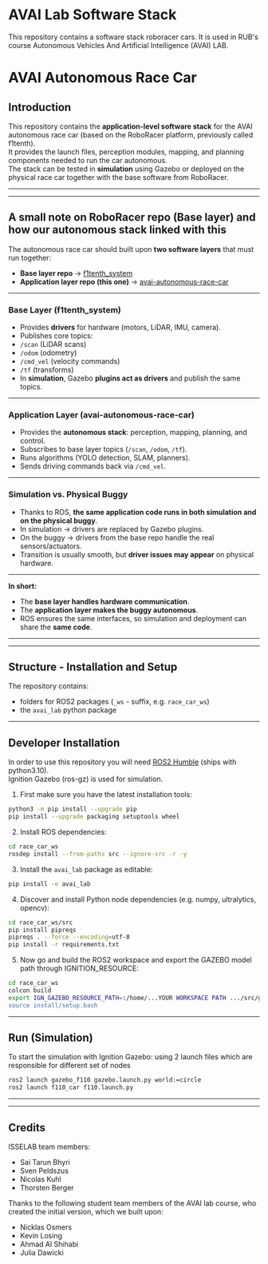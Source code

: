 # AVAI Lab Software Stack

This repository contains a software stack roboracer cars. It is used in RUB's course Autonomous Vehicles And Artificial Intelligence (AVAI) LAB.

# AVAI Autonomous Race Car

## Introduction
This repository contains the **application-level software stack** for the AVAI autonomous race car (based on the RoboRacer platform, previously called f1tenth).  
It provides the launch files, perception modules, mapping, and planning components needed to run the car autonomous.  
The stack can be tested in **simulation** using Gazebo or deployed on the physical race car together with the base software from RoboRacer.

_________
_________

## A small note on RoboRacer repo (Base layer) and how our autonomous stack linked with this 

  The autonomous race car should built upon **two software layers** that must run together:

  - **Base layer repo** → [f1tenth_system](https://github.com/f1tenth/f1tenth_system/tree/humble-devel)  
  - **Application layer repo (this one)** → [avai-autonomous-race-car](https://github.com/isselab/avai-autonomous-race-car)  

---

  ### Base Layer (f1tenth_system)
  - Provides **drivers** for hardware (motors, LiDAR, IMU, camera).  
  - Publishes core topics:  
  - `/scan` (LiDAR scans)  
  - `/odom` (odometry)  
  - `/cmd_vel` (velocity commands)  
  - `/tf` (transforms)  
  - In **simulation**, Gazebo **plugins act as drivers** and publish the same topics.

---

  ### Application Layer (avai-autonomous-race-car)
  - Provides the **autonomous stack**: perception, mapping, planning, and control.  
  - Subscribes to base layer topics (`/scan`, `/odom`, `/tf`).  
  - Runs algorithms (YOLO detection, SLAM, planners).  
  - Sends driving commands back via `/cmd_vel`.

---

  ### Simulation vs. Physical Buggy
  - Thanks to ROS, **the same application code runs in both simulation and on the physical buggy**.  
  - In simulation -> drivers are replaced by Gazebo plugins.  
  - On the buggy -> drivers from the base repo handle the real sensors/actuators.  
  - Transition is usually smooth, but **driver issues may appear** on physical hardware.

---

**In short:**  
- The **base layer handles hardware communication**.  
- The **application layer makes the buggy autonomous**.  
- ROS ensures the same interfaces, so simulation and deployment can share the **same code**.

_________
_________


## Structure - Installation and Setup

The repository contains:
- folders for ROS2 packages (`_ws` - suffix, e.g. `race_car_ws`)
- the `avai_lab` python package

---

## Developer Installation

In order to use this repository you will need [ROS2 Humble](https://docs.ros.org/en/humble/index.html) (ships with python3.10).  
Ignition Gazebo (ros-gz) is used for simulation.

1. First make sure you have the latest installation tools:

```bash
python3 -m pip install --upgrade pip
pip install --upgrade packaging setuptools wheel
```

2. Install ROS dependencies:

```sh
cd race_car_ws
rosdep install --from-paths src --ignore-src -r -y
```

3. Install the `avai_lab` package as editable:

```sh
pip install -e avai_lab
```

4. Discover and install Python node dependencies (e.g. numpy, ultralytics, opencv):

```sh
cd race_car_ws/src
pip install pipreqs
pipreqs . --force --encoding=utf-8
pip install -r requirements.txt
```

5. Now go and build the ROS2 workspace and export the GAZEBO model path through IGNITION_RESOURCE:

```sh
cd race_car_ws
colcon build
export IGN_GAZEBO_RESOURCE_PATH=:/home/...YOUR WORKSPACE PATH .../src/gazebo/gazebo_f110/model (if in case your model's not loading)
source install/setup.bash
```

---

## Run (Simulation)

To start the simulation with Ignition Gazebo: using 2 launch files which are responsible for different set of nodes

```sh
ros2 launch gazebo_f110 gazebo.launch.py world:=circle
ros2 launch f110_car f110.launch.py
```

__________
__________


## Credits

ISSELAB team members:
- Sai Tarun Bhyri
- Sven Peldszus
- Nicolas Kuhl
- Thorsten Berger 

Thanks to the following student team members of the AVAI lab course, who created the initial version, which we built upon:
- Nicklas Osmers
- Kevin Losing  
- Ahmad Al Shihabi  
- Julia Dawicki  

